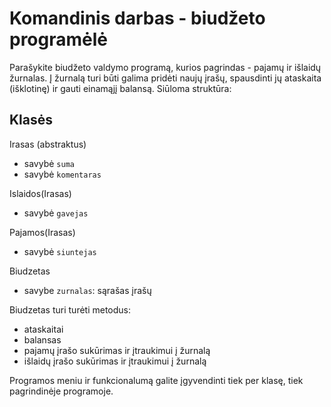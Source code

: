 # Komandinis darbas - biudžeto programėlė

Parašykite biudžeto valdymo programą, kurios pagrindas - pajamų ir išlaidų žurnalas. Į žurnalą turi būti galima pridėti naujų įrašų, spausdinti jų ataskaita (išklotinę) ir gauti einamąjį balansą. Siūloma struktūra:

## Klasės

Irasas (abstraktus)

* savybė `suma`
* savybė `komentaras`

Islaidos(Irasas)

* savybė `gavejas`

Pajamos(Irasas)

* savybė `siuntejas`

Biudzetas

* savybe `zurnalas`: sąrašas įrašų

Biudzetas turi turėti metodus:

* ataskaitai
* balansas
* pajamų įrašo sukūrimas ir įtraukimui į žurnalą
* išlaidų įrašo sukūrimas ir įtraukimui į žurnalą

Programos meniu ir funkcionalumą galite įgyvendinti tiek per klasę, tiek pagrindinėje programoje.
